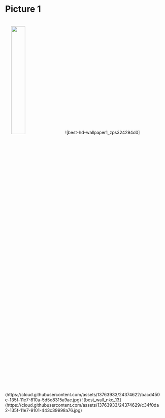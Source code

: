 # Picture 1

<img width="30%" vspace="20" hspace="20" src="https://cloud.githubusercontent.com/assets/13763933/24320395/ed69fc6e-1166-11e7-97a3-fd8ecf23094b.jpg"/>
![best-hd-wallpaper1_zps324294d0](https://cloud.githubusercontent.com/assets/13763933/24374622/bacd450e-135f-11e7-810a-5d5e8315a9ac.jpg)
![best_wall_nko_13](https://cloud.githubusercontent.com/assets/13763933/24374629/c34f0da2-135f-11e7-9101-443c39998a76.jpg)